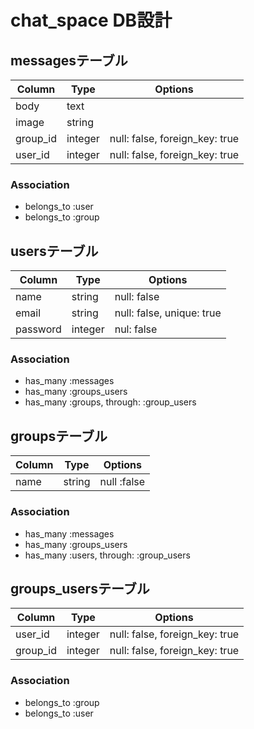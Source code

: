 # chat_space DB設計
##  messagesテーブル
|Column|Type|Options|
|------|----|-------|
|body|text||
|image|string||
|group_id|integer|null: false, foreign_key: true|
|user_id|integer|null: false, foreign_key: true|

### Association
- belongs_to :user
- belongs_to :group

## usersテーブル
|Column|Type|Options|
|------|----|-------|
|name|string|null: false|
|email|string|null: false, unique: true|
|password|integer|nul: false|

### Association
- has_many :messages
- has_many :groups_users
- has_many :groups, through: :group_users

## groupsテーブル
|Column|Type|Options|
|------|----|-------|
|name|string|null :false|

### Association
- has_many :messages
- has_many :groups_users
- has_many :users, through: :group_users

## groups_usersテーブル
|Column|Type|Options|
|------|----|-------|
|user_id|integer|null: false, foreign_key: true|
|group_id|integer|null: false, foreign_key: true|

### Association
- belongs_to :group
- belongs_to :user
